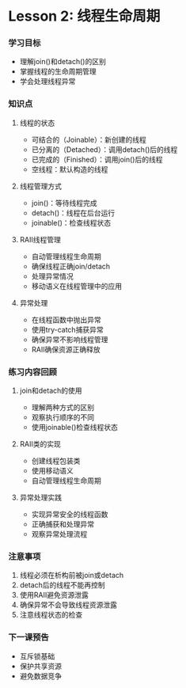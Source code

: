 # Lesson 2: 线程生命周期

### 学习目标
- 理解join()和detach()的区别
- 掌握线程的生命周期管理
- 学会处理线程异常

### 知识点
1. 线程的状态
   - 可结合的（Joinable）：新创建的线程
   - 已分离的（Detached）：调用detach()后的线程
   - 已完成的（Finished）：调用join()后的线程
   - 空线程：默认构造的线程

2. 线程管理方式
   - join()：等待线程完成
   - detach()：线程在后台运行
   - joinable()：检查线程状态

3. RAII线程管理
   - 自动管理线程生命周期
   - 确保线程正确join/detach
   - 处理异常情况
   - 移动语义在线程管理中的应用

4. 异常处理
   - 在线程函数中抛出异常
   - 使用try-catch捕获异常
   - 确保异常不影响线程管理
   - RAII确保资源正确释放

### 练习内容回顾
1. join和detach的使用
   - 理解两种方式的区别
   - 观察执行顺序的不同
   - 使用joinable()检查线程状态

2. RAII类的实现
   - 创建线程包装类
   - 使用移动语义
   - 自动管理线程生命周期

3. 异常处理实践
   - 实现异常安全的线程函数
   - 正确捕获和处理异常
   - 观察异常处理流程

### 注意事项
1. 线程必须在析构前被join或detach
2. detach后的线程不能再控制
3. 使用RAII避免资源泄露
4. 确保异常不会导致线程资源泄露
5. 注意线程状态的检查

### 下一课预告
- 互斥锁基础
- 保护共享资源
- 避免数据竞争 